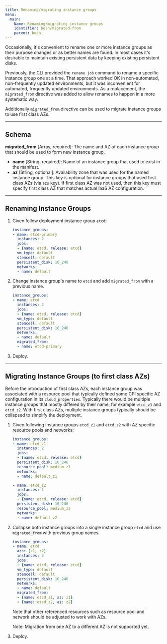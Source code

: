 ```yaml
---
title: Renaming/migrating instance groups
menu:
  main:
    Name: Renaming/migrating instance groups
    identifier: bosh/migrated-from
    parent: bosh
---
```


Occasionally, it's convenient to rename one or more instance groups as their purpose changes or as better names are found. In most cases it's desirable to maintain existing persistent data by keeping existing persistent disks.

Previously, the CLI provided the `rename job` command to rename a specific instance group one at a time. That approach worked OK in non-automated, non-frequently updated environments, but it was inconvenient for automated, frequently updated environments. As a replacement, the `migrated_from` directive was added to allow renames to happen in a more systematic way.

Additionally `migrated_from` directive can be used to migrate instance groups to use first class AZs.

---
## <a id='schema'></a> Schema

**migrated_from** [Array, required]: The name and AZ of each instance group that should be used to form new instance group.

* **name** [String, required]: Name of an instance group that used to exist in the manifest.
* **az** [String, optional]: Availability zone that was used for the named instance group. This key is optional for instance groups that used first class AZs (via `azs` key). If first class AZ was not used, then this key must specify first class AZ that matches actual IaaS AZ configuration.

---
## <a id="rename"></a> Renaming Instance Groups

1. Given follow deployment instance group `etcd`:

    ```yaml
    instance_groups:
    - name: etcd-primary
      instances: 2
      jobs:
      - {name: etcd, release: etcd}
      vm_type: default
      stemcell: default
      persistent_disk: 10_240
      networks:
      - name: default
    ```

1. Change instance group's name to `etcd` and add `migrated_from` with a previous name.

    ```yaml
    instance_groups:
    - name: etcd
      instances: 2
      jobs:
      - {name: etcd, release: etcd}
      vm_type: default
      stemcell: default
      persistent_disk: 10_240
      networks:
      - name: default
      migrated_from:
      - name: etcd-primary
    ```

1. Deploy.

---
## <a id="migrate"></a> Migrating Instance Groups (to first class AZs)

Before the introduction of first class AZs, each instance group was associated with a resource pool that typically defined some CPI specific AZ configuration in its `cloud_properties`. Typically there would be multiple instance groups that mostly differed by their name, for example `etcd_z1` and `etcd_z2`. With first class AZs, multiple instance groups typically should be collapsed to simplify the deployment.

1. Given following instance groups `etcd_z1` and `etcd_z2` with AZ specific resource pools and networks:

    ```yaml
    instance_groups:
    - name: etcd_z1
      instances: 2
      jobs:
      - {name: etcd, release: etcd}
      persistent_disk: 10_240
      resource_pool: medium_z1
      networks:
      - name: default_z1

    - name: etcd_z2
      instances: 1
      jobs:
      - {name: etcd, release: etcd}
      persistent_disk: 10_240
      resource_pool: medium_z2
      networks:
      - name: default_z2
    ```

1. Collapse both instance groups into a single instance group `etcd` and use `migrated_from` with previous group names.

    ```yaml
    instance_groups:
    - name: etcd
      azs: [z1, z2]
      instances: 3
      jobs:
      - {name: etcd, release: etcd}
      vm_type: default
      stemcell: default
      persistent_disk: 10_240
      networks:
      - name: default
      migrated_from:
      - {name: etcd_z1, az: z1}
      - {name: etcd_z2, az: z2}
    ```

    <p class="note">Note that other referenced resources such as resource pool and network should be adjusted to work with AZs.</p>

    <p class="note">Note: Migration from one AZ to a different AZ is not supported yet.</p>

1. Deploy.
